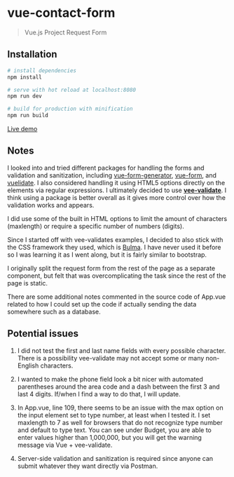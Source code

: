 # vue-contact-form

> Vue.js Project Request Form

## Installation

``` bash
# install dependencies
npm install

# serve with hot reload at localhost:8080
npm run dev

# build for production with minification
npm run build
```

[Live demo](https://vue-request-form.heroku.com/)

## Notes

I looked into and tried different packages for handling the forms and validation and sanitization, including [vue-form-generator](https://github.com/vue-generators/vue-form-generator), [vue-form](https://www.npmjs.com/package/vue-form), and [vuelidate](https://monterail.github.io/vuelidate/). I also considered handling it using HTML5 options directly on the elements via regular expressions. I ultimately decided to use **[vee-validate](https://vee-validate.logaretm.com/)**. I think using a package is better overall as it gives more control over how the validation works and appears. 

I did use some of the built in HTML options to limit the amount of characters (maxlength) or require a specific number of numbers (digits).

Since I started off with vee-validates examples, I decided to also stick with the CSS framework they used, which is [Bulma](https://bulma.io/). I have never used it before so I was learning it as I went along, but it is fairly similar to bootstrap. 

I originally split the request form from the rest of the page as a separate component, but felt that was overcomplicating the task since the rest of the page is static. 

There are some additional notes commented in the source code of App.vue related to how I could set up the code if actually sending the data somewhere such as a database. 

## Potential issues

1. I did not test the first and last name fields with every possible character. There is a possibility vee-validate may not accept some or many non-English characters. 

2. I wanted to make the phone field look a bit nicer with automated parentheses around the area code and a dash between the first 3 and last 4 digits. If/when I find a way to do that, I will update. 

3. In App.vue, line 109, there seems to be an issue with the max option on the input element set to type number, at least when I tested it. I set maxlength to 7 as well for browsers that do not recognize type number and default to type text. You can see under Budget, you are able to enter values higher than 1,000,000, but you will get the warning message via Vue + vee-validate. 

4. Server-side validation and sanitization is required since anyone can submit whatever they want directly via Postman. 

